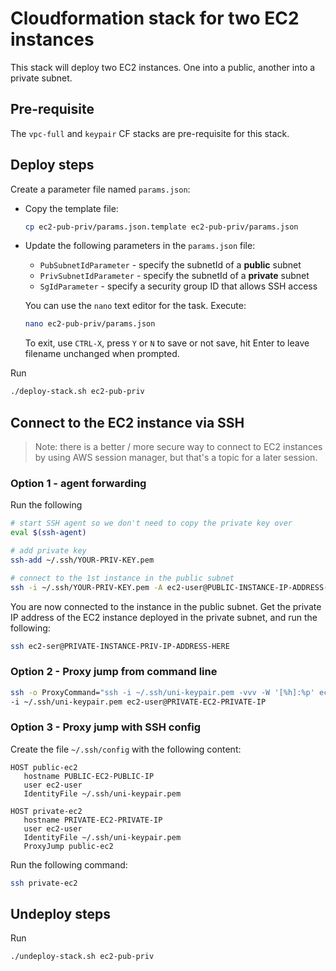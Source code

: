 # Cloudformation stack for two EC2 instances

This stack will deploy two EC2 instances. One into a public, another into a private subnet.

## Pre-requisite

The `vpc-full` and `keypair` CF stacks are pre-requisite for this stack.

## Deploy steps

Create a parameter file named `params.json`:
- Copy the template file:
   ```Bash
   cp ec2-pub-priv/params.json.template ec2-pub-priv/params.json
   ```
- Update the following parameters in the `params.json` file:
  - `PubSubnetIdParameter` - specify the subnetId of a **public** subnet
  - `PrivSubnetIdParameter` - specify the subnetId of a **private** subnet
  - `SgIdParameter` - specify a security group ID that allows SSH access

   You can use the `nano` text editor for the task. Execute:

   ```Bash
   nano ec2-pub-priv/params.json
   ```

   To exit, use `CTRL-X`, press `Y` or `N` to save or not save, hit Enter to leave filename unchanged when prompted.

Run

```Bash
./deploy-stack.sh ec2-pub-priv
```

## Connect to the EC2 instance via SSH

> Note: there is a better / more secure way to connect to EC2 instances by using AWS session manager, but that's
a topic for a later session.

### Option 1 - agent forwarding

Run the following

```Bash
# start SSH agent so we don't need to copy the private key over
eval $(ssh-agent)
```

```Bash
# add private key
ssh-add ~/.ssh/YOUR-PRIV-KEY.pem
```

```Bash
# connect to the 1st instance in the public subnet
ssh -i ~/.ssh/YOUR-PRIV-KEY.pem -A ec2-user@PUBLIC-INSTANCE-IP-ADDRESS-HERE
```

You are now connected to the instance in the public subnet. Get the private IP address of the EC2 instance
deployed in the private subnet, and run the following:

```Bash
ssh ec2-ser@PRIVATE-INSTANCE-PRIV-IP-ADDRESS-HERE
```

### Option 2 - Proxy jump from command line

```Bash
ssh -o ProxyCommand="ssh -i ~/.ssh/uni-keypair.pem -vvv -W '[%h]:%p' ec2-user@PUBLIC-EC2-PUBLIC-IP" \
-i ~/.ssh/uni-keypair.pem ec2-user@PRIVATE-EC2-PRIVATE-IP
```

### Option 3 - Proxy jump with SSH config

Create the file `~/.ssh/config` with the following content:

```
HOST public-ec2
   hostname PUBLIC-EC2-PUBLIC-IP
   user ec2-user
   IdentityFile ~/.ssh/uni-keypair.pem

HOST private-ec2
   hostname PRIVATE-EC2-PRIVATE-IP
   user ec2-user
   IdentityFile ~/.ssh/uni-keypair.pem
   ProxyJump public-ec2
```

Run the following command:

```Bash
ssh private-ec2
```


## Undeploy steps

Run

```Bash
./undeploy-stack.sh ec2-pub-priv
```
